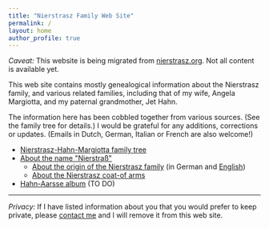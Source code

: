 ```yaml
---
title: "Nierstrasz Family Web Site"
permalink: /
layout: home
author_profile: true
---
```


*Caveat:* This website is being migrated from [nierstrasz.org](https://www.nierstrasz.org).
Not all content is available yet.

This web site contains mostly genealogical information about the Nierstrasz family, and various related families, including that of my wife, Angela Margiotta, and my paternal grandmother, Jet Hahn.

The information here has been cobbled together from various sources. (See the family tree for details.) I would be grateful for any additions, corrections or updates. (Emails in Dutch, German, Italian or French are also welcome!)

- [Nierstrasz-Hahn-Margiotta family tree](/tree)
- [About the name "Nierstraß"](/nierstrass)
	- [About the origin of the Nierstrasz family](/origin) (in German and [English](/origin-en))
	- [About the Nierstrasz coat-of arms](/crest)
- [Hahn-Aarsse album](/hahn-aarsse) (TO DO)

---

*Privacy:* If I have listed information about you that you would prefer to keep private, please [contact me](https://www.oscar.nierstrasz.org) and I will remove it from this web site.

